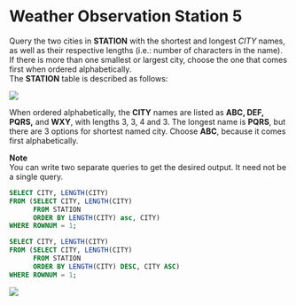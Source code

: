 ﻿# Weather Observation Station 5


Query the two cities in **STATION** with the shortest and longest _CITY_ names, as well as their respective lengths (i.e.: number of characters in the name). If there is more than one smallest or largest city, choose the one that comes first when ordered alphabetically.  
The **STATION** table is described as follows:

![](https://s3.amazonaws.com/hr-challenge-images/9336/1449345840-5f0a551030-Station.jpg)

When ordered alphabetically, the  **CITY**  names are listed as  **ABC, DEF, PQRS,**  and  **WXY**, with lengths 3, 3, 4 and 3. The longest name is  **PQRS**, but there are 3 options for shortest named city. Choose  **ABC**, because it comes first alphabetically.

**Note**  
You can write two separate queries to get the desired output. It need not be a single query.


```sql
SELECT CITY, LENGTH(CITY)
FROM (SELECT CITY, LENGTH(CITY)
      FROM STATION
      ORDER BY LENGTH(CITY) asc, CITY)
WHERE ROWNUM = 1;

SELECT CITY, LENGTH(CITY)
FROM (SELECT CITY, LENGTH(CITY)
      FROM STATION
      ORDER BY LENGTH(CITY) DESC, CITY ASC) 
WHERE ROWNUM = 1;


```

![](https://i.imgur.com/TmujbNk.png)

